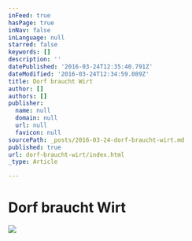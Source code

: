 ```yaml
---
inFeed: true
hasPage: true
inNav: false
inLanguage: null
starred: false
keywords: []
description: ''
datePublished: '2016-03-24T12:35:40.791Z'
dateModified: '2016-03-24T12:34:59.089Z'
title: Dorf braucht Wirt
author: []
authors: []
publisher:
  name: null
  domain: null
  url: null
  favicon: null
sourcePath: _posts/2016-03-24-dorf-braucht-wirt.md
published: true
url: dorf-braucht-wirt/index.html
_type: Article

---
```

# Dorf braucht Wirt
![](https://the-grid-user-content.s3-us-west-2.amazonaws.com/32fe6603-d12a-4a09-a857-5b9b72a23166.png)